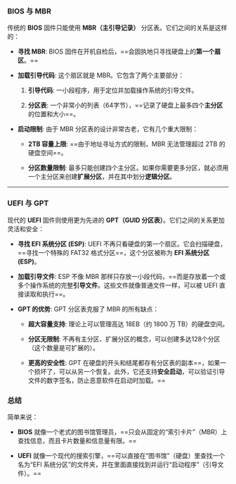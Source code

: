 ### BIOS 与 MBR

传统的 **BIOS** 固件只能使用 **MBR（主引导记录）** 分区表。它们之间的关系是这样的：

- **寻找 MBR**: BIOS 固件在开机自检后，==会固执地只寻找硬盘上的**第一个扇区**。==
    
- **加载引导代码**: 这个扇区就是 MBR。它包含了两个主要部分：
    
    1. **引导代码**: 一小段程序，用于定位并加载操作系统的引导文件。
        
    2. **分区表**: 一个非常小的列表（64字节），==记录了硬盘上最多四个**主分区**的位置和大小==。
        
- **启动限制**: 由于 MBR 分区表的设计非常古老，它有几个重大限制：
    
    - **2TB 容量上限**: ==由于地址寻址方式的限制，MBR 无法管理超过 2TB 的硬盘空间==。
        
    - **分区数量限制**: 最多只能创建四个主分区。如果你需要更多分区，就必须用一个主分区来创建**扩展分区**，并在其中划分**逻辑分区**。
        

---

### UEFI 与 GPT

现代的 **UEFI** 固件则使用更为先进的 **GPT（GUID 分区表）**。它们之间的关系更加灵活和安全：

- **寻找 EFI 系统分区 (ESP)**: UEFI 不再只看硬盘的第一个扇区。它会扫描硬盘，==寻找一个特殊的 FAT32 格式分区==，这个分区被称为 **EFI 系统分区 (ESP)**。
    
- **加载引导文件**: ESP 不像 MBR 那样只存放一小段代码，==而是存放着一个或多个操作系统的完整**引导文件**。这些文件就像普通文件一样，可以被 UEFI 直接读取和执行==。
    
- **GPT 的优势**: GPT 分区表克服了 MBR 的所有缺点：
    
    - **超大容量支持**: 理论上可以管理高达 18EB（约 1800 万 TB）的硬盘空间。
        
    - **分区无限制**: 不再有主分区、扩展分区的概念，可以创建多达128个分区（这个数量是可扩展的）。
        
    - **更高的安全性**: GPT 在硬盘的开头和结尾都存有分区表的副本==，如果一个损坏了，可以从另一个恢复。此外，它还支持**安全启动**，可以验证引导文件的数字签名，防止恶意软件在启动时加载。==
        

### 总结

简单来说：

- **BIOS** 就像一个老式的图书馆管理员，==只会从固定的“索引卡片”（MBR）上查找信息，而且卡片数量和信息量有限。==
    
- **UEFI** 就像一个现代的搜索引擎，==可以直接在“图书馆”（硬盘）里查找一个名为“EFI 系统分区”的文件夹，并在里面直接找到并运行“启动程序”（引导文件）。==